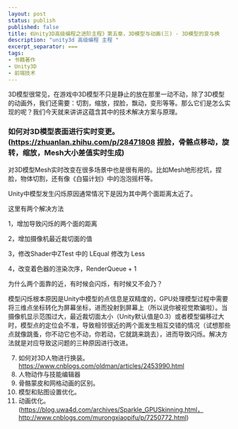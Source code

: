```yaml
---
layout: post
status: publish
published: false
title: 《Unity3D高级编程之进阶主程》第五章，3D模型与动画(三) - 3D模型的变与换
description: "unity3d 高级编程 主程 "
excerpt_separator: ===
tags:
- 书籍著作
- Unity3D
- 前端技术
---
```


3D模型很常见，在游戏中3D模型不只是静止的放在那里一动不动，除了3D模型的动画外，我们还需要：切割，缩放，捏脸，飘动，变形等等。那么它们是怎么实现的呢？我们今天就来讲讲这蕴含其中的技术解决方案与原理。


###	如何对3D模型表面进行实时变更。(https://zhuanlan.zhihu.com/p/28471808 捏脸，骨骼点移动，旋转，缩放，Mesh大小差值实时生成)

对3D模型Mesh实时改变在很多场景中也是很有用的。比如Mesh地形挖坑，捏脸，物体切割，还有像《白猫计划》中的泡泡摇杆等。


Unity中模型发生闪烁原因通常情况下是因为其中两个面距离太近了。 

这里有两个解决方法 

1，增加导致闪烁的两个面的距离

2，增加摄像机最近裁切面的值

3，修改Shader中ZTest 中的 LEqual 修改为 Less

4，改变着色器的渲染次序，RenderQueue + 1


为什么两个面靠的近，有时候会闪烁，有时候又不会乃？ 

模型闪烁根本原因是Unity中模型的点信息是双精度的，GPU处理模型过程中需要将三维点坐标转化为屏幕坐标，进而投射到屏幕上（所以说你被视觉欺骗啦）。当摄像机显示范围过大，最近裁切面太小（Unity默认值是0.3）或者模型偏移过大时，模型点的定位会不准，导致相邻很近的两个面发生相互交错的情况（试想那些点就像跳蚤，你不动它也不动，你若动，它就跳来跳去），进而导致闪烁。解决方法就是对应导致这问题的三种原因进行改进。 



7.	如何对3D人物进行换装。 https://www.cnblogs.com/oldman/articles/2453990.html
9.	人物动作与技能编辑器
10.	骨骼蒙皮和网格动画的区别。
11.	模型和贴图设置优化。
12.	动画优化。(https://blog.uwa4d.com/archives/Sparkle_GPUSkinning.html，http://www.cnblogs.com/murongxiaopifu/p/7250772.html)

